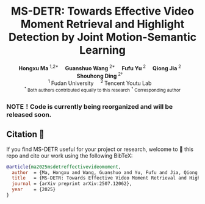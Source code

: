 <h1 align="center">MS-DETR: Towards Effective Video Moment Retrieval and Highlight Detection by Joint Motion-Semantic Learning</h1>

<div align="center">
    <strong>Hongxu Ma</strong><sup> 1,2*</sup>&emsp;
    <strong>Guanshuo Wang</strong><sup> 2*</sup>&emsp;
    <strong>Fufu Yu</strong><sup> 2</sup>&emsp;
    <strong>Qiong Jia</strong><sup> 2</sup>&emsp;
    <strong>Shouhong Ding</strong><sup> 2†</sup>&emsp;
</div>


<div align='center'>
    <sup>1 </sup>Fudan University&emsp; <sup>2 </sup>Tencent Youtu Lab&emsp; 
</div>
<div align='center'>
    <small><sup>*</sup> Both authors contributed equally to this research</small>
    <small><sup>†</sup> Corresponding author</small>
</div>

### NOTE！Code is currently being reorganized and will be released soon.

## Citation 💖

If you find MS-DETR useful for your project or research, welcome to 🌟 this repo and cite our work using the following BibTeX:
```bibtex
@article{ma2025msdetreffectivevideomoment,
  author  = {Ma, Hongxu and Wang, Guanshuo and Yu, Fufu and Jia, Qiong and Ding, Shouhong},
  title   = {MS-DETR: Towards Effective Video Moment Retrieval and Highlight Detection by Joint Motion-Semantic Learning},
  journal = {arXiv preprint arXiv:2507.12062},
  year    = {2025}
}
```
